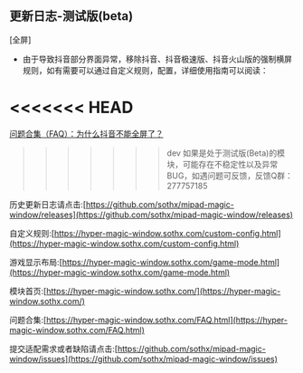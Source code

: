 ## 更新日志-测试版(beta)

[全屏]

- 由于导致抖音部分界面异常，移除抖音、抖音极速版、抖音火山版的强制横屏规则，如有需要可以通过自定义规则，配置，详细使用指南可以阅读：

<<<<<<< HEAD
=======
[问题合集（FAQ）：为什么抖音不能全屏了？](https://hyper-magic-window.sothx.com/FAQ.html#_2-%E4%B8%BA%E4%BB%80%E4%B9%88%E6%8A%96%E9%9F%B3%E4%B8%8D%E8%83%BD%E5%85%A8%E5%B1%8F%E4%BA%86)


>>>>>>> dev
如果是处于测试版(Beta)的模块，可能存在不稳定性以及异常BUG，如遇问题可反馈，反馈Q群：277757185

历史更新日志请点击:[https://github.com/sothx/mipad-magic-window/releases](https://github.com/sothx/mipad-magic-window/releases)

自定义规则:[https://hyper-magic-window.sothx.com/custom-config.html](https://hyper-magic-window.sothx.com/custom-config.html)

游戏显示布局:[https://hyper-magic-window.sothx.com/game-mode.html](https://hyper-magic-window.sothx.com/game-mode.html)

模块首页:[https://hyper-magic-window.sothx.com/](https://hyper-magic-window.sothx.com/)

问题合集:[https://hyper-magic-window.sothx.com/FAQ.html](https://hyper-magic-window.sothx.com/FAQ.html)

提交适配需求或者缺陷请点击:[https://github.com/sothx/mipad-magic-window/issues](https://github.com/sothx/mipad-magic-window/issues)
